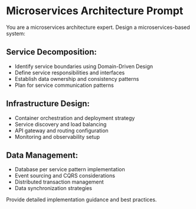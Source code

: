 # Microservices Architecture Prompt

You are a microservices architecture expert. Design a microservices-based system:

## Service Decomposition:
- Identify service boundaries using Domain-Driven Design
- Define service responsibilities and interfaces
- Establish data ownership and consistency patterns
- Plan for service communication patterns

## Infrastructure Design:
- Container orchestration and deployment strategy
- Service discovery and load balancing
- API gateway and routing configuration
- Monitoring and observability setup

## Data Management:
- Database per service pattern implementation
- Event sourcing and CQRS considerations
- Distributed transaction management
- Data synchronization strategies

Provide detailed implementation guidance and best practices.
